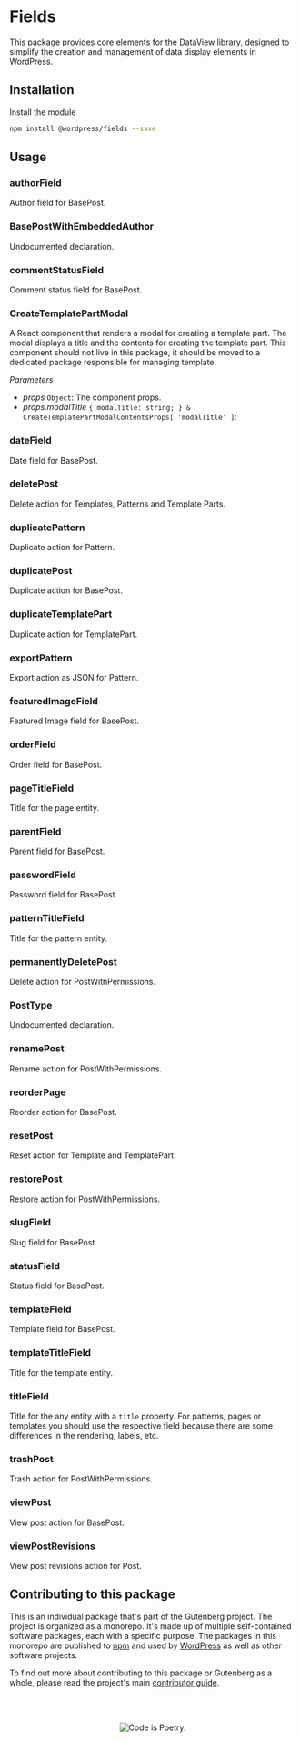 # Fields

This package provides core elements for the DataView library, designed to simplify the creation and management of data display elements in WordPress.

## Installation

Install the module

```bash
npm install @wordpress/fields --save
```

## Usage

<!-- START TOKEN(Autogenerated API docs) -->

### authorField

Author field for BasePost.

### BasePostWithEmbeddedAuthor

Undocumented declaration.

### commentStatusField

Comment status field for BasePost.

### CreateTemplatePartModal

A React component that renders a modal for creating a template part. The modal displays a title and the contents for creating the template part. This component should not live in this package, it should be moved to a dedicated package responsible for managing template.

_Parameters_

-   _props_ `Object`: The component props.
-   _props.modalTitle_ `{ modalTitle: string; } & CreateTemplatePartModalContentsProps[ 'modalTitle' ]`:

### dateField

Date field for BasePost.

### deletePost

Delete action for Templates, Patterns and Template Parts.

### duplicatePattern

Duplicate action for Pattern.

### duplicatePost

Duplicate action for BasePost.

### duplicateTemplatePart

Duplicate action for TemplatePart.

### exportPattern

Export action as JSON for Pattern.

### featuredImageField

Featured Image field for BasePost.

### orderField

Order field for BasePost.

### pageTitleField

Title for the page entity.

### parentField

Parent field for BasePost.

### passwordField

Password field for BasePost.

### patternTitleField

Title for the pattern entity.

### permanentlyDeletePost

Delete action for PostWithPermissions.

### PostType

Undocumented declaration.

### renamePost

Rename action for PostWithPermissions.

### reorderPage

Reorder action for BasePost.

### resetPost

Reset action for Template and TemplatePart.

### restorePost

Restore action for PostWithPermissions.

### slugField

Slug field for BasePost.

### statusField

Status field for BasePost.

### templateField

Template field for BasePost.

### templateTitleField

Title for the template entity.

### titleField

Title for the any entity with a `title` property. For patterns, pages or templates you should use the respective field because there are some differences in the rendering, labels, etc.

### trashPost

Trash action for PostWithPermissions.

### viewPost

View post action for BasePost.

### viewPostRevisions

View post revisions action for Post.

<!-- END TOKEN(Autogenerated API docs) -->

## Contributing to this package

This is an individual package that's part of the Gutenberg project. The project is organized as a monorepo. It's made up of multiple self-contained software packages, each with a specific purpose. The packages in this monorepo are published to [npm](https://www.npmjs.com/) and used by [WordPress](https://make.wordpress.org/core/) as well as other software projects.

To find out more about contributing to this package or Gutenberg as a whole, please read the project's main [contributor guide](https://github.com/WordPress/gutenberg/tree/HEAD/CONTRIBUTING.md).

<br /><br /><p align="center"><img src="https://s.w.org/style/images/codeispoetry.png?1" alt="Code is Poetry." /></p>
